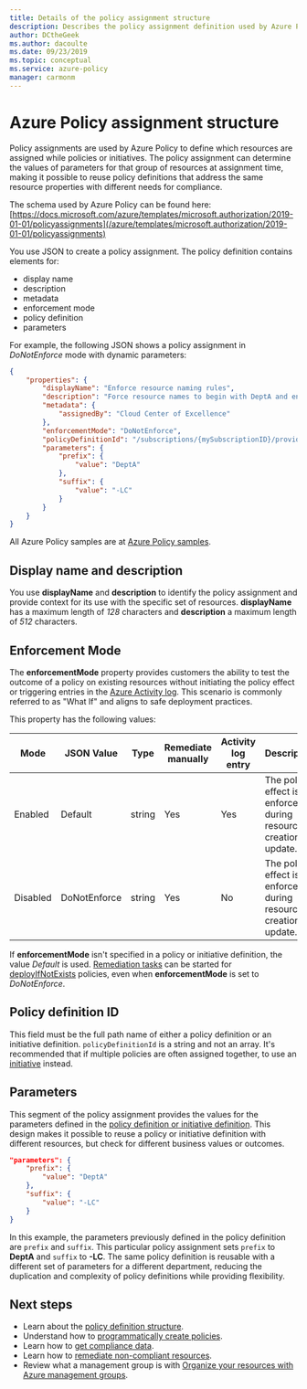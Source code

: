 ```yaml
---
title: Details of the policy assignment structure
description: Describes the policy assignment definition used by Azure Policy to relate policy definitions and parameters to resources for evaluation.
author: DCtheGeek
ms.author: dacoulte
ms.date: 09/23/2019
ms.topic: conceptual
ms.service: azure-policy
manager: carmonm
---
```

# Azure Policy assignment structure

Policy assignments are used by Azure Policy to define which resources are assigned while policies or
initiatives. The policy assignment can determine the values of parameters for that group of
resources at assignment time, making it possible to reuse policy definitions that address the same
resource properties with different needs for compliance.

The schema used by Azure Policy can be found here: [https://docs.microsoft.com/azure/templates/microsoft.authorization/2019-01-01/policyassignments](/azure/templates/microsoft.authorization/2019-01-01/policyassignments)

You use JSON to create a policy assignment. The policy definition contains elements for:

- display name
- description
- metadata
- enforcement mode
- policy definition
- parameters

For example, the following JSON shows a policy assignment in _DoNotEnforce_ mode with dynamic parameters:

```json
{
    "properties": {
        "displayName": "Enforce resource naming rules",
        "description": "Force resource names to begin with DeptA and end with -LC",
        "metadata": {
            "assignedBy": "Cloud Center of Excellence"
        },
        "enforcementMode": "DoNotEnforce",
        "policyDefinitionId": "/subscriptions/{mySubscriptionID}/providers/Microsoft.Authorization/policyDefinitions/ResourceNaming",
        "parameters": {
            "prefix": {
                "value": "DeptA"
            },
            "suffix": {
                "value": "-LC"
            }
        }
    }
}
```

All Azure Policy samples are at [Azure Policy samples](../samples/index.md).

## Display name and description

You use **displayName** and **description** to identify the policy assignment and provide context
for its use with the specific set of resources. **displayName** has a maximum length of _128_
characters and **description** a maximum length of _512_ characters.

## Enforcement Mode

The **enforcementMode** property provides customers the ability to test the outcome of a policy on
existing resources without initiating the policy effect or triggering entries in the [Azure Activity log](../../../azure-monitor/platform/activity-logs-overview.md).
This scenario is commonly referred to as "What If" and aligns to safe deployment practices.

This property has the following values:

|Mode |JSON Value |Type |Remediate manually |Activity log entry |Description |
|-|-|-|-|-|-|
|Enabled |Default |string |Yes |Yes |The policy effect is enforced during resource creation or update. |
|Disabled |DoNotEnforce |string |Yes |No | The policy effect isn't enforced during resource creation or update. |

If **enforcementMode** isn't specified in a policy or initiative definition, the value _Default_ is
used. [Remediation tasks](../how-to/remediate-resources.md) can be started for [deployIfNotExists](./effects.md#deployifnotexists)
policies, even when **enforcementMode** is set to _DoNotEnforce_.

## Policy definition ID

This field must be the full path name of either a policy definition or an initiative definition.
`policyDefinitionId` is a string and not an array. It's recommended that if multiple policies are
often assigned together, to use an [initiative](./definition-structure.md#initiatives) instead.

## Parameters

This segment of the policy assignment provides the values for the parameters defined in the [policy definition or initiative definition](./definition-structure.md#parameters).
This design makes it possible to reuse a policy or initiative definition with different resources,
but check for different business values or outcomes.

```json
"parameters": {
    "prefix": {
        "value": "DeptA"
    },
    "suffix": {
        "value": "-LC"
    }
}
```

In this example, the parameters previously defined in the policy definition are `prefix` and
`suffix`. This particular policy assignment sets `prefix` to **DeptA** and `suffix` to **-LC**. The
same policy definition is reusable with a different set of parameters for a different department,
reducing the duplication and complexity of policy definitions while providing flexibility.

## Next steps

- Learn about the [policy definition structure](./definition-structure.md).
- Understand how to [programmatically create policies](../how-to/programmatically-create.md).
- Learn how to [get compliance data](../how-to/getting-compliance-data.md).
- Learn how to [remediate non-compliant resources](../how-to/remediate-resources.md).
- Review what a management group is with [Organize your resources with Azure management groups](../../management-groups/overview.md).
